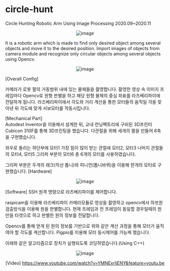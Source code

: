 # circle-hunt
Circle Hunting Robotic Arm Using Image Processing
2020.09~2020.11<div align=center>
![image](https://github.com/moonjayden/circle-hunt/assets/139466574/0128872d-4027-45ba-8511-dda0e81023a9)
<div align=left>
It is a robotic arm which is made to find only desired object among several objects and move it to the desired position. Import images of objects from camera module and recognize only circular objects among several objects using Opencv.<div align=center>

![image](https://github.com/moonjayden/circle-hunt/assets/139466574/867ab801-93b9-493b-988a-bc78097bac88)
<div align=left>
[Overall Config]
 
카메라가 로봇 팔의 가동범위 내에 있는 물체들을 촬영합니다.  촬영한 영상 속 이미지 프레임마다 Opencv로 원형 판별을 하고 해당 원형 물체의 중심 좌표를 라즈베리파이에 전달하게 됩니다. 라즈베리파이에서 각도와 거리 계산을 통한 모터들의 움직일 각을 찾아낸 뒤 각도에 맞게 서보모터를 작동시킵니다. 

[Mechanical Part]  
Autodest Inventor을 이용해서 설계한 뒤, 교내 런닝팩토리에 구비된 3D프린터 Cubicon 310F를 통해 3D프린팅을 했습니다.
다관절을 위해 세개의 팔을 만들어 6축을 구현했습니다.
 
좌우로 돌리는 하단부에 모터1
가장 힘이 많이 받는 관절에 모터2, 모터3
나머지 관절들의 모터4, 모터5
그리퍼 부분의 모터6
총 6개의 모터를 사용하였습니다.
 
그리퍼 부분은 두개의 래크(직선 톱니)와 피니언(톱니바퀴)을 이용해  한개의 모터로 구현했습니다. 
[Hardware]<div align=center>
![image](https://github.com/moonjayden/circle-hunt/assets/139466574/e7dd4199-df17-4497-b40f-f8dc10834bf7)
<div align=left>
[Software]
SSH 원격 명령으로 라즈베리파이를 제어합니다. 
 
raspicam을 이용해 라즈베리파이 카메라모듈로 영상을 촬영하고 opencv에서 하프원 검출방식을 이용해 원을 판별합니다. 현재 프레임과 전 프레임이 동일할 경우일때의 원만을 타겟으로 하고 판별한 원의 정보를 전달합니다.
 
Opencv를 통해 얻게 된 원의 정보를 기반으로 위와 같은 계산 과정을 통해 모터가 움직여야 할 각도를 계산합니다.
Pigpio를 이용해 모터 동시제어를 가능케 했습니다.
 
아래와 같은 알고리즘으로 장치가 실행되도록 코딩하였습니다.(Using C++)<div align=center>
![image](https://github.com/moonjayden/circle-hunt/assets/139466574/498ceaa9-1d85-4c3c-9a9b-bd804cefa63e)

[Video]
https://www.youtube.com/watch?v=YMNExrljENY&feature=youtu.be
 

